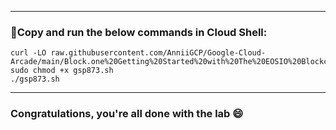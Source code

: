 
---

### 🚨Copy and run the below commands in Cloud Shell:


```
curl -LO raw.githubusercontent.com/AnniiGCP/Google-Cloud-Arcade/main/Block.one%20Getting%20Started%20with%20The%20EOSIO%20Blockchain/gsp873.sh
sudo chmod +x gsp873.sh
./gsp873.sh
```

---

### Congratulations, you're all done with the lab 😄


